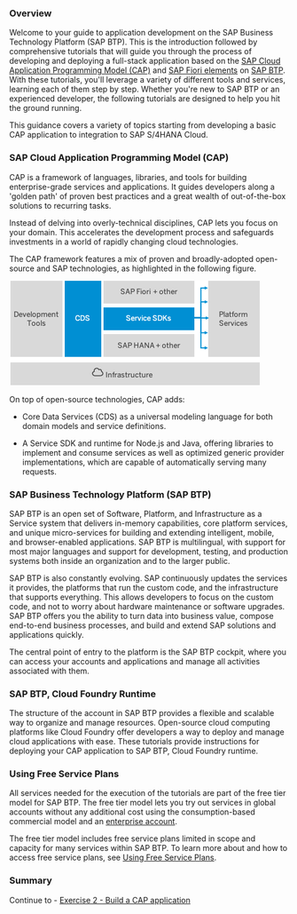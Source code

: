 ### Overview

Welcome to your guide to application development on the SAP Business Technology Platform (SAP BTP). This is the introduction followed by comprehensive tutorials that will guide you through the process of developing and deploying a full-stack application based on the [SAP Cloud Application Programming Model (CAP)](https://pages.github.tools.sap/cap/docs/) and [SAP Fiori elements](https://sapui5.hana.ondemand.com/sdk/#/topic/03265b0408e2432c9571d6b3feb6b1fd) on [SAP BTP](https://developers.sap.com/tutorials/cp-explore-cloud-platform.html). With these tutorials, you'll leverage a variety of different tools and services, learning each of them step by step. Whether you're new to SAP BTP or an experienced developer, the following tutorials are designed to help you hit the ground running.

This guidance covers a variety of topics starting from developing a basic CAP application to integration to SAP S/4HANA Cloud.

### SAP Cloud Application Programming Model (CAP)

CAP is a framework of languages, libraries, and tools for building enterprise-grade services and applications. It guides developers along a 'golden path' of proven best practices and a great wealth of out-of-the-box solutions to recurring tasks.

Instead of delving into overly-technical disciplines, CAP lets you focus on your domain. This accelerates the development process and safeguards investments in a world of rapidly changing cloud technologies.

The CAP framework features a mix of proven and broadly-adopted open-source and SAP technologies, as highlighted in the following figure.

![CAP Overview](./images/cap_overview.png)

On top of open-source technologies, CAP adds:

- Core Data Services (CDS) as a universal modeling language for both domain models and service definitions.

- A Service SDK and runtime for Node.js and Java, offering libraries to implement and consume services as well as optimized generic provider implementations, which are capable of automatically serving many requests.

### SAP Business Technology Platform (SAP BTP)

SAP BTP is an open set of Software, Platform, and Infrastructure as a Service system that delivers in-memory capabilities, core platform services, and unique micro-services for building and extending intelligent, mobile, and browser-enabled applications. SAP BTP is multilingual, with support for most major languages and support for development, testing, and production systems both inside an organization and to the larger public.

SAP BTP is also constantly evolving. SAP continuously updates the services it provides, the platforms that run the custom code, and the infrastructure that supports everything. This allows developers to focus on the custom code, and not to worry about hardware maintenance or software upgrades. SAP BTP offers you the ability to turn data into business value, compose end-to-end business processes, and build and extend SAP solutions and applications quickly.

The central point of entry to the platform is the SAP BTP cockpit, where you can access your accounts and applications and manage all activities associated with them.

### SAP BTP, Cloud Foundry Runtime

The structure of the account in SAP BTP provides a flexible and scalable way to organize and manage resources. Open-source cloud computing platforms like Cloud Foundry offer developers a way to deploy and manage cloud applications with ease. These tutorials provide instructions for deploying your CAP application to SAP BTP, Cloud Foundry runtime.

### Using Free Service Plans

All services needed for the execution of the tutorials are part of the free tier model for SAP BTP. The free tier model lets you try out services in global accounts without any additional cost using the consumption-based commercial model and an [enterprise account](https://help.sap.com/docs/btp/sap-business-technology-platform/enterprise-accounts).

The free tier model includes free service plans limited in scope and capacity for many services within SAP BTP. To learn more about and how to access free service plans, see [Using Free Service Plans](https://help.sap.com/docs/btp/sap-business-technology-platform/using-free-service-plans).

### Summary

Continue to - [Exercise 2 - Build a CAP application](../Build%20a%20CAP%20Application/README.md)
